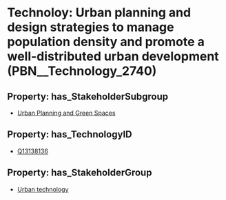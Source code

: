 # Technoloy: __Urban planning and design strategies to manage population density and promote a well-distributed urban development__ (PBN__Technology_2740)

## Property: has_StakeholderSubgroup

* [Urban Planning and Green Spaces](PBN__TechSubgroup_85)

## Property: has_TechnologyID

* [Q13138136](Q13138136)

## Property: has_StakeholderGroup

* [Urban technology](PBN__TechGroup_14)


